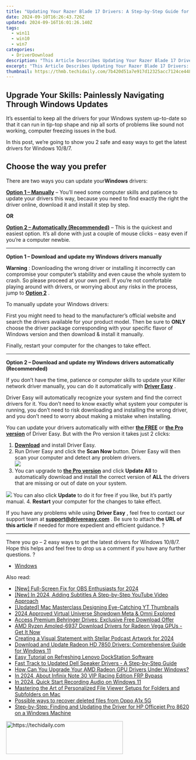```yaml
---
title: "Updating Your Razer Blade 17 Drivers: A Step-by-Step Guide for Windows 11, 10, 8 & Navigating Through Updates Seamlessly."
date: 2024-09-10T16:26:43.726Z
updated: 2024-09-16T16:01:26.140Z
tags:
  - win11
  - win10
  - win7
categories:
  - DriverDownload
description: "This Article Describes Updating Your Razer Blade 17 Drivers: A Step-by-Step Guide for Windows 11, 10, 8 & Navigating Through Updates Seamlessly."
excerpt: "This Article Describes Updating Your Razer Blade 17 Drivers: A Step-by-Step Guide for Windows 11, 10, 8 & Navigating Through Updates Seamlessly."
thumbnail: https://thmb.techidaily.com/7b420d51a7e917d12325acc7124ce448649fcdb3a71e7a06fbd4b66d64319f0c.jpg
---
```


## Upgrade Your Skills: Painlessly Navigating Through Windows Updates

It’s essential to keep all the drivers for your Windows system up-to-date so that it can run in tip-top shape and nip all sorts of problems like sound not working, computer freezing issues in the bud.

 In this post, we’re going to show you 2 safe and easy ways to get the latest drivers for Windows 10/8/7.

## Choose the way you prefer

 There are two ways you can update your**Windows** drivers:

[**Option 1 – Manually**](https://tools.techidaily.com/drivereasy/download/) – You’ll need some computer skills and patience to update your drivers this way, because you need to find exactly the right the driver online, download it and install it step by step.

**OR**

[**Option 2 – Automatically (Recommended)**](https://tools.techidaily.com/drivereasy/download/) – This is the quickest and easiest option. It’s all done with just a couple of mouse clicks – easy even if you’re a computer newbie.

---

 **Option 1 – Download and update my Windows drivers manually**

**Warning** : Downloading the wrong driver or installing it incorrectly can compromise your computer’s stability and even cause the whole system to crash. So please proceed at your own peril. If you’re not comfortable playing around with drivers, or worrying about any risks in the process, jump to **[Option 2](https://tools.techidaily.com/drivereasy/download/)**  .

To manually update your Windows drivers:

 First you might need to head to the manufacturer’s official website and search the drivers available for your product model. Then  be sure to **ONLY** choose the driver package corresponding with your specific flavor of Windows version and then download & install it manually.

Finally, restart your computer for the changes to take effect.

---

 **Option 2 – Download and update my Windows drivers automatically (Recommended)**

 If you don’t have the time, patience or computer skills to update your Killer network  driver manually, you can do it automatically with **[Driver Easy](https://tools.techidaily.com/drivereasy/download/)**  .

 Driver Easy will automatically recognize your system and find the correct drivers for it. You don’t need to know exactly what system your computer is running, you don’t need to risk downloading and installing the wrong driver, and you don’t need to worry about making a mistake when installing.

 You can update your drivers automatically with either **[the FREE](https://tools.techidaily.com/drivereasy/download/)**  or **[the Pro version](https://tools.techidaily.com/drivereasy/download/)**  of Driver Easy. But with the Pro version it takes just 2 clicks:

1. **[Download](https://tools.techidaily.com/drivereasy/download/)**  and install Driver Easy.
2. Run Driver Easy and click the **Scan Now** button. Driver Easy will then scan your computer and detect any problem drivers.  
![](https://images.drivereasy.com/wp-content/uploads/2018/07/img_5b5aefd675a7c.jpg)
3. You can upgrade to [**the Pro version**](https://tools.techidaily.com/drivereasy/download/)  and click **Update All** to automatically download and install the correct version of **ALL**  the drivers that are missing or out of date on your system.  

![](https://images.drivereasy.com/wp-content/uploads/2018/10/img_5bb5e6c1021eb.jpg) You can also click **Update** to do it for free if you like, but it’s partly manual.
4. **Restart**   your computer for the changes to take effect.

 If you have any problems while using **Driver Easy** , feel free to contact our support team at **<support@drivereasy.com>** . Be sure to attach **the URL of this article** if needed for more expedient and efficient guidance. ?

---

 There you go – 2 easy ways to get the latest drivers for Windows 10/8/7\. Hope this helps and feel free to drop us a comment if you have any further questions. ?

* [Windows](https://tools.techidaily.com/drivereasy/download/)

<ins class="adsbygoogle"
     style="display:block"
     data-ad-format="autorelaxed"
     data-ad-client="ca-pub-7571918770474297"
     data-ad-slot="1223367746"></ins>

<ins class="adsbygoogle"
     style="display:block"
     data-ad-client="ca-pub-7571918770474297"
     data-ad-slot="8358498916"
     data-ad-format="auto"
     data-full-width-responsive="true"></ins>

<span class="atpl-alsoreadstyle">Also read:</span>
<div><ul>
<li><a href="https://video-capture.techidaily.com/new-full-screen-fix-for-obs-enthusiasts-for-2024/"><u>[New] Full-Screen Fix for OBS Enthusiasts for 2024</u></a></li>
<li><a href="https://facebook-record-videos.techidaily.com/new-in-2024-adding-subtitles-a-step-by-step-youtube-video-approach/"><u>[New] In 2024, Adding Subtitles A Step-by-Step YouTube Video Approach</u></a></li>
<li><a href="https://facebook-video-share.techidaily.com/updated-mac-masterclass-designing-eye-catching-yt-thumbnails/"><u>[Updated] Mac Masterclass Designing Eye-Catching YT Thumbnails</u></a></li>
<li><a href="https://article-posts.techidaily.com/2024-approved-virtual-universe-showdown-meta-and-omni-explored/"><u>2024 Approved Virtual Universe Showdown Meta & Omni Explored</u></a></li>
<li><a href="https://win-amazing.techidaily.com/access-premium-behringer-drives-exclusive-free-download-offer/"><u>Access Premium Behringer Drives: Exclusive Free Download Offer</u></a></li>
<li><a href="https://win-amazing.techidaily.com/1722966907422-amd-ryzen-amoled-6937-download-drivers-for-radeon-vega-gpus-get-it-now/"><u>AMD Ryzen Amoled-6937 Download Drivers for Radeon Vega GPUs - Get It Now</u></a></li>
<li><a href="https://extra-lessons.techidaily.com/creating-a-visual-statement-with-stellar-podcast-artwork-for-2024/"><u>Creating a Visual Statement with Stellar Podcast Artwork for 2024</u></a></li>
<li><a href="https://win-amazing.techidaily.com/download-and-update-radeon-hd-7850-drivers-comprehensive-guide-for-windows-11/"><u>Download and Update Radeon HD 7850 Drivers: Comprehensive Guide for Windows 11</u></a></li>
<li><a href="https://win-amazing.techidaily.com/easy-tutorial-on-refreshing-lenovo-dockstation-software/"><u>Easy Tutorial on Refreshing Lenovo DockStation Software</u></a></li>
<li><a href="https://win-amazing.techidaily.com/fast-track-to-updated-dell-speaker-drivers-a-step-by-step-guide/"><u>Fast Track to Updated Dell Speaker Drivers - A Step-by-Step Guide</u></a></li>
<li><a href="https://win-amazing.techidaily.com/how-can-you-upgrade-your-amd-radeon-gpu-drivers-under-windows/"><u>How Can You Upgrade Your AMD Radeon GPU Drivers Under Windows?</u></a></li>
<li><a href="https://bypass-frp.techidaily.com/in-2024-about-infinix-note-30-vip-racing-edition-frp-bypass-by-drfone-android/"><u>In 2024, About Infinix Note 30 VIP Racing Edition FRP Bypass</u></a></li>
<li><a href="https://extra-skills.techidaily.com/in-2024-quick-start-recording-audio-on-windows-11/"><u>In 2024, Quick Start Recording Audio on Windows 11</u></a></li>
<li><a href="https://technical-tips.techidaily.com/mastering-the-art-of-personalized-file-viewer-setups-for-folders-and-subfolders-on-mac/"><u>Mastering the Art of Personalized File Viewer Setups for Folders and Subfolders on Mac</u></a></li>
<li><a href="https://review-topics.techidaily.com/possible-ways-to-recover-deleted-files-from-oppo-a1x-5g-by-fonelab-android-recover-data/"><u>Possible ways to recover deleted files from Oppo A1x 5G</u></a></li>
<li><a href="https://win-amazing.techidaily.com/step-by-step-finding-and-updating-the-driver-for-hp-officejet-pro-8620-on-a-windows-machine/"><u>Step-by-Step: Finding and Updating the Driver for HP Officejet Pro 8620 on a Windows Machine</u></a></li>
</ul></div>

<!-- affiliate ads begin -->
<a href="https://aligracehair.sjv.io/c/5597632/2135415/19272" target="_top" id="2135415">
  <img src="//a.impactradius-go.com/display-ad/19272-2135415" border="0" alt="https://techidaily.com" width="320" height="90"/>
</a>
<img height="0" width="0" src="https://aligracehair.sjv.io/i/5597632/2135415/19272" style="position:absolute;visibility:hidden;" border="0" />
<!-- affiliate ads end -->

